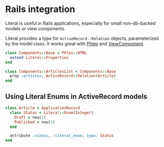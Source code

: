 
# Rails integration

Literal is useful in Rails applications, especially for small non-db-backed models or view components.

Literal provides a type for `ActiveRecord::Relation` objects, parameterized by the model class. It works great with [Phlex](https://phlex.fun) and [ViewComponent](https://viewcomponent.org).

```ruby
class Components::Base < Phlex::HTML
  extend Literal::Properties
end

class Components::ArticlesList < Components::Base
  prop :articles, ActiveRecord::Relation(Article)
end
```

## Using Literal Enums in ActiveRecord models

```ruby
class Article < ApplicationRecord
  class Status < Literal::Enum(Integer)
    Draft = new(1)
    Published = new(2)
  end

  attribute :status, :literal_enum, type: Status
end
```
